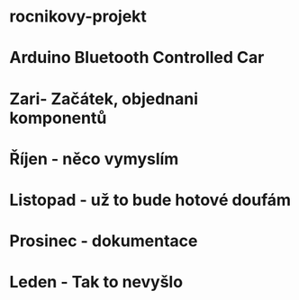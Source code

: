 # rocnikovy-projekt
# Arduino Bluetooth Controlled Car
# Zari- Začátek, objednani komponentů
# Říjen - něco vymyslím
# Listopad - už to bude hotové doufám
# Prosinec - dokumentace
# Leden - Tak to nevyšlo
